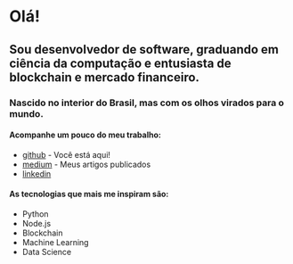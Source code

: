 # Olá! 

## Sou desenvolvedor de software, graduando em ciência da computação e entusiasta de blockchain e mercado financeiro.

### Nascido no interior do Brasil, mas com os olhos virados para o mundo. 

#### Acompanhe um pouco do meu trabalho:

- [github](https://github.com/rogersebastiany) - Você está aqui!
- [medium](https://medium.com/@rogersebastiany) - Meus artigos publicados
- [linkedin](https://www.linkedin.com/in/roger-sebastiany-0b3828108/)

#### As tecnologias que mais me inspiram são:

- Python
- Node.js 
- Blockchain
- Machine Learning
- Data Science
